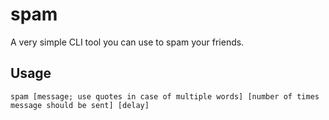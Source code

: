 # spam
A very simple CLI tool you can use to spam your friends.

## Usage
`spam [message; use quotes in case of multiple words] [number of times message should be sent] [delay]`

